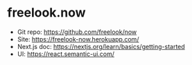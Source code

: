 # freelook.now

- Git repo: https://github.com/freelook/now
- Site: https://freelook-now.herokuapp.com/
- Next.js doc: https://nextjs.org/learn/basics/getting-started
- UI: https://react.semantic-ui.com/
